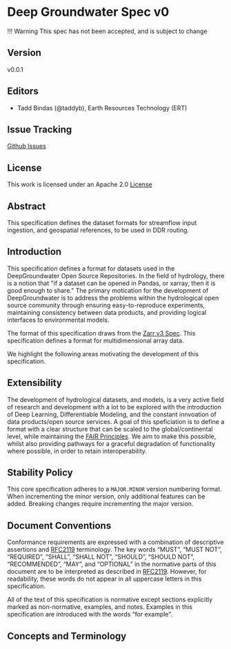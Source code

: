 # Deep Groundwater Spec v0

!!! Warning
    This spec has not been accepted, and is subject to change

## Version

v0.0.1

## Editors
- Tadd Bindas (@taddyb), Earth Resources Technology (ERT)

## Issue Tracking

[Github Issues](https://github.com/DeepGroundwater/DeepGroundwater-specs/labels/V0%20Spec)

## License

This work is licensed under an Apache 2.0 [License](https://www.apache.org/licenses/LICENSE-2.0)

## Abstract

This specification defines the dataset formats for streamflow input ingestion, and geospatial references, to be used in DDR routing.

## Introduction

This specification defines a format for datasets used in the DeepGroundwater Open Source Repositories. In the field of hydrology, there is a notion that "if a dataset can be opened in Pandas, or xarray, then it is good enough to share." The primary motication for the development of DeepGroundwater is to address the problems within the hydrological open source community through ensuring easy-to-reproduce experiments, maintaining consistency between data products, and providing logical interfaces to environmental models.

The format of this specification draws from the [Zarr v3 Spec](https://zarr-specs.readthedocs.io/en/latest/v3/core/index.html). This specification defines a format for multidimensional array data. 

We highlight the following areas motivating the development of this specification.

## Extensibility

The development of hydrological datasets, and models, is a very active field of research and development with a lot to be explored with the introduction of Deep Learning, Differentiable Modeling, and the constant innvoation of data products/open source services. A goal of this speficiation is to define a format with a clear structure that can be scaled to the global/continental level, while maintaining the [FAIR Principles](https://www.go-fair.org/fair-principles/). We aim to make this possible, whilst also providing pathways for a graceful degradation of functionality where possible, in order to retain interoperability.

## Stability Policy

This core specification adheres to a `MAJOR.MINOR` version numbering format. When incrementing the minor version, only additional features can be added. Breaking changes require incrementing the major version.

## Document Conventions
Conformance requirements are expressed with a combination of descriptive assertions and [RFC2119](https://zarr-specs.readthedocs.io/en/latest/v3/stores/filesystem/index.html#rfc2119) terminology. The key words “MUST”, “MUST NOT”, “REQUIRED”, “SHALL”, “SHALL NOT”, “SHOULD”, “SHOULD NOT”, “RECOMMENDED”, “MAY”, and “OPTIONAL” in the normative parts of this document are to be interpreted as described in [RFC2119](https://zarr-specs.readthedocs.io/en/latest/v3/stores/filesystem/index.html#rfc2119). However, for readability, these words do not appear in all uppercase letters in this specification.

All of the text of this specification is normative except sections explicitly marked as non-normative, examples, and notes. Examples in this specification are introduced with the words “for example”.

## Concepts and Terminology


